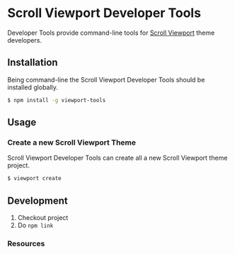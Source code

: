 # Scroll Viewport Developer Tools

Developer Tools provide command-line tools for 
[Scroll Viewport](https://www.k15t.com/software/scroll-viewport) theme 
developers.


## Installation

Being command-line the Scroll Viewport Developer Tools should be installed 
globally.

```bash
$ npm install -g viewport-tools
```

## Usage

### Create a new Scroll Viewport Theme 

Scroll Viewport Developer Tools can create all a new Scroll Viewport theme 
project.

```bash
$ viewport create
```


## Development

1. Checkout project
1. Do `npm link`

### Resources


